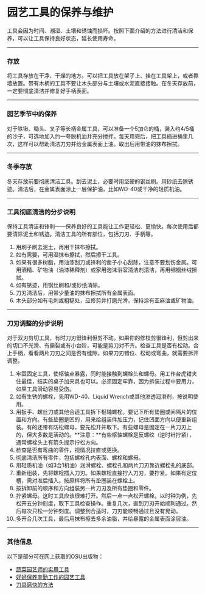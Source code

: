 # 园艺工具的保养与维护

工具会因为时间、潮湿、土壤和锈蚀而损坏。按照下面介绍的方法进行清洁和保养，可以让工具保持良好状态，延长使用寿命。

---

### 存放

将工具存放在干净、干燥的地方。可以把工具放在架子上、挂在工具架上，或者靠墙放置。带有木柄的工具不要让木头部分与土壤或水泥直接接触。在冬天存放前，一定要彻底清洁并修复好手柄表面。

---

### 园艺季节中的保养

对于铁锹、锄头、叉子等长柄金属工具，可以准备一个5加仑的桶，装入约4/5桶的沙子，可选地加入约一夸脱机油并充分搅拌。每天用完后，把工具插进桶里几次，这样可以帮助清洁刀刃并给金属表面上油。取出后用带油的抹布擦拭。

---

### 冬季存放

冬天存放前要彻底清洁工具。刮去泥土，必要时用坚硬的钢丝刷。用砂纸去除锈迹。清洁后，在金属表面涂上一层保护油，比如WD-40或干净的轻质机油。

---

### 工具彻底清洁的分步说明

保持工具清洁和锋利——保养良好的工具能让工作更轻松、更愉快。每次使用后都要清除泥土和锈迹。清洁工具的所有部位，包括刀刃、手柄等。

1. 用刷子刷去泥土，再用干抹布擦拭。
2. 如有需要，可用湿抹布擦拭，然后擦干工具。
3. 如果有很多树脂，用油漆刮刀或锋利的凿子小心刮除，注意不要划伤金属。可用酒精、矿物油（油漆稀释剂）或家用泡沫浴室清洁剂清洁，再用细钢丝绒擦拭。
4. 如有锈迹，用钢丝刷和/或砂纸清除。
5. 刀刃清洁后，用带少量油的抹布擦拭所有金属表面。
6. 木头部分如有毛刺或粗糙处，应修剪并打磨光滑。保持涂有亚麻油或矿物油。

---

### 刀刃调整的分步说明

对于双刃剪切工具，有时刀刃很锋利但剪不动。如果你的修枝剪很锋利，但剪出来的切口不光滑、有撕裂或有小台阶，可能是剪刀对不齐。检查工具是否有松动。合上手柄，看看两片刀刃之间是否有缝隙。如果刀刃错位、松动或弯曲，就需要拆开调整。

1. 牢固固定工具，使枢轴点暴露，同时能接触到螺栓头和螺母。用工作台虎钳夹住最佳，结实的桌子加夹具也可以。必须固定牢靠，因为拆装过程中要用力，如果工具滑动容易受伤。
2. 如有生锈的螺栓，先用WD-40、Liquid Wrench或其他渗透润滑剂，按说明使用。
3. 用扳手、螺丝刀或其他合适工具拆下枢轴螺栓。要记下所有垫圈或间隔片的位置和方向。有些垫圈是凹的，用来给组装件加压力，记住凹面方向以便重新组装。有的还带有防松螺母，要先松开并取下。有些螺母是固定在一片刀刃上的，但大多数是活动的。**注意：**有些枢轴螺栓是反螺纹（逆时针拧紧），通常螺栓头上有箭头提示拧松方向。
4. 检查是否有弯曲的零件，视情况拉直或更换。
5. 彻底清洁所有零件，包括螺栓孔内表面、螺栓和螺母。
6. 用轻质机油（如3合1机油）润滑螺栓、螺栓孔和两片刀刃靠近螺栓孔的底部。
7. 重新组装，先将螺栓插入刀刃。如果螺栓直接拧入刀刃，要拧紧。如果有定位槽，需对准后插入。按原样将所有垫圈装在螺栓上。
8. 按拆卸前的顺序和方向组装另一片刀刃及所有垫圈和零件。
9. 拧紧螺母。这时工具应该很难打开。然后一点一点松开螺栓。以时钟为例，先松开五分钟刻度，取下工具检查操作。重复几次，直到刀刃开始顺利通过。然后每次只松一分钟刻度。调整到合适时，刀刃能顺畅通过且没有晃动。
10. 多开合几次工具，最后用抹布擦去多余油脂，并给暴露的金属表面涂层油。

---

### 其他信息

以下是部分可在网上获取的OSU出版物：

- [蔬菜园艺师的实用工具](http://extension.oregonstate.edu/gardening/practical-tools-vegetable-gardener)
- [好好保养辛勤工作的园艺工具](http://extension.oregonstate.edu/gardening/take-good-care-hard-working-garden-tools)
- [刀具磨快的方法](http://extension.oregonstate.edu/benton/sites/default/files/sharpgdn_insights2012.pdf)
